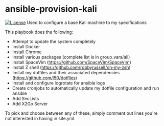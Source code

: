 # ansible-provision-kali
[![License](http://img.shields.io/:license-mit-blue.svg)](https://github.com/l50/ansible-provision-kali/blob/master/LICENSE)
Used to configure a base Kali machine to my specifications

This playbook does the following:
- Attempt to update the system completely
- Install Docker
- Install Chrome
- Install various packages (complete list is in group_vars/all)
- Install SpaceVim (https://github.com/SpaceVim/SpaceVim)
- Install Z shell (https://github.com/robbyrussell/oh-my-zsh)
- Install my dotfiles and their associated dependencies (https://github.com/l50/dotfiles)
- Install and configure logrotate for ansible logs
- Create cronjobs to automatically update my dotfile configuration and run ansible
- Add SecLists
- Add X2Go Server

To pick and choose between any of these, simply comment out lines you're not interested in having in site.yml
